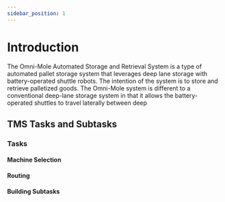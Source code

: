 ```yaml
---
sidebar_position: 1
---
```


# Introduction
The Omni-Mole Automated Storage and Retrieval System is a type of automated pallet storage system that leverages deep lane storage with battery-operated shuttle robots. The intention of the system is to store and retrieve palletized goods. The Omni-Mole system is different to a conventional deep-lane storage system in that it allows the battery-operated shuttles to travel laterally between deep 

## TMS Tasks and Subtasks

### Tasks

#### Machine Selection

#### Routing

#### Building Subtasks

